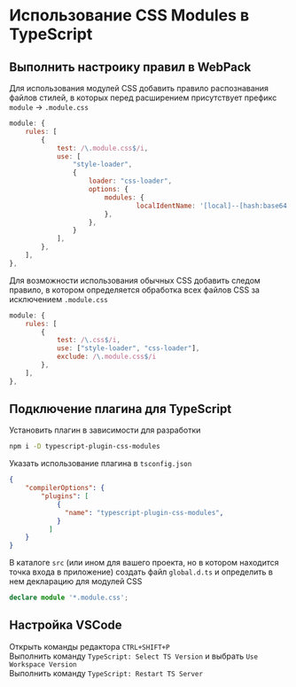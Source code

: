 # Использование CSS Modules в TypeScript

## Выполнить настроику правил в WebPack
Для использования модулей CSS добавить правило распознавания файлов стилей, в которых перед расширением присутствует префикс `module` -> `.module.css`
```js
module: {
    rules: [
        {
            test: /\.module.css$/i,
            use: [
                "style-loader",
                {
                    loader: "css-loader",
                    options: {
                        modules: {
                                localIdentName: '[local]--[hash:base64:5]',
                        },
                    },
                }
            ],
        },
    ],
},
```
Для возможности использования обычных CSS добавить следом правило, в котором определяется обработка всех файлов CSS за исключением `.module.css`
```js
module: {
    rules: [
        {
            test: /\.css$/i,
            use: ["style-loader", "css-loader"],
            exclude: /\.module.css$/i
        },
    ],
},
```
## Подключение плагина для TypeScript
Установить плагин в зависимости для разработки
```bash
npm i -D typescript-plugin-css-modules
```
Указать использование плагина в `tsconfig.json`
```json
{
    "compilerOptions": {
        "plugins": [
            {
              "name": "typescript-plugin-css-modules",
            }
          ]
    }
}
```
В каталоге `src` (или ином для вашего проекта, но в котором находится точка входа в приложение) создать файл `global.d.ts` и определить в нем декларацию для модулей CSS
```ts
declare module '*.module.css';
```
## Настройка VSCode
Открыть команды редактора `CTRL+SHIFT+P`<br>
Выполнить команду `TypeScript: Select TS Version` и выбрать `Use Workspace Version`<br>
Выполнить команду `TypeScript: Restart TS Server`
